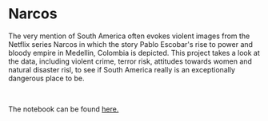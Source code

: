 # Narcos

The very mention of South America often evokes violent images from the Netflix series Narcos in which the story Pablo Escobar's rise to power and bloody empire in Medellin, Colombia is depicted. This project takes a look at the data, including violent crime, terror risk, attitudes towards women and natural disaster risl, to see if South America really is an exceptionally dangerous place to be.

<br/>

The notebook can be found [here.](Narcos.ipynb)
